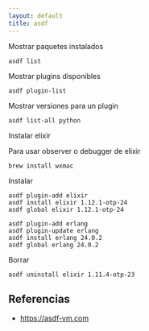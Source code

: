 ```yaml
---
layout: default
title: asdf
---
```


Mostrar paquetes instalados

    asdf list

Mostrar plugins disponibles

    asdf plugin-list

Mostrar versiones para un plugin

    asdf list-all python

Instalar elixir

Para usar observer o debugger de elixir

    brew install wxmac

Instalar

    asdf plugin-add elixir
    asdf install elixir 1.12.1-otp-24
    asdf global elixir 1.12.1-otp-24

    asdf plugin-add erlang
    asdf plugin-update erlang
    asdf install erlang 24.0.2
    asdf global erlang 24.0.2

Borrar

    asdf uninstall elixir 1.11.4-otp-23

## Referencias

* https://asdf-vm.com
